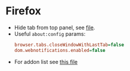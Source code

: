 # Firefox
* Hide tab from top panel, see [file](/_files/userChrome.css).
* Useful `about:config` params:
    ```ini
    browser.tabs.closeWindowWithLastTab=false
    dom.webnotifications.enabled=false
    ```
* For addon list see [this file](/plugins/Firefox.md)